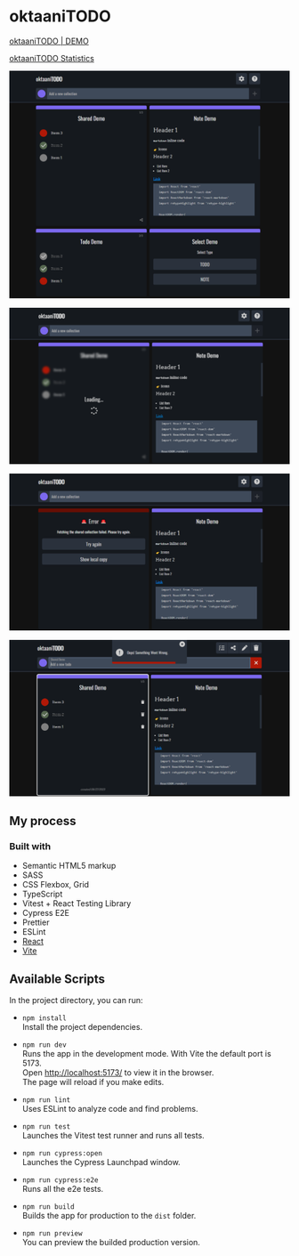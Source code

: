 # oktaaniTODO

[oktaaniTODO | DEMO](https://oktaani.com/todo/)

[oktaaniTODO Statistics](https://github.com/Epikle/oktaani-todo-stats)

![Preview image](https://raw.githubusercontent.com/Epikle/oktaani-todo/main/oktaani-todo-preview.png)

![Preview image loading state](https://raw.githubusercontent.com/Epikle/oktaani-todo/main/oktaani-todo-preview-loading.png)

![Preview image error state](https://raw.githubusercontent.com/Epikle/oktaani-todo/main/oktaani-todo-preview-error.png)

![Preview image toast](https://raw.githubusercontent.com/Epikle/oktaani-todo/main/oktaani-todo-preview-toast.png)

## My process

### Built with

- Semantic HTML5 markup
- SASS
- CSS Flexbox, Grid
- TypeScript
- Vitest + React Testing Library
- Cypress E2E
- Prettier
- ESLint
- [React](https://reactjs.org/)
- [Vite](https://vitejs.dev/)

## Available Scripts

In the project directory, you can run:

- `npm install` <br /> Install the project dependencies.

- `npm run dev` <br /> Runs the app in the development mode. With Vite the default port is 5173.<br />
  Open [ http://localhost:5173/](http://localhost:5173/) to view it in the browser.<br />
  The page will reload if you make edits.

- `npm run lint` <br /> Uses ESLint to analyze code and find problems.

- `npm run test` <br /> Launches the Vitest test runner and runs all tests.

- `npm run cypress:open` <br /> Launches the Cypress Launchpad window.

- `npm run cypress:e2e` <br /> Runs all the e2e tests.

- `npm run build` <br /> Builds the app for production to the `dist` folder.

- `npm run preview` <br /> You can preview the builded production version.
